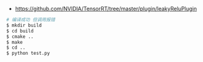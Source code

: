 - https://github.com/NVIDIA/TensorRT/tree/master/plugin/leakyReluPlugin

```py
# 编译成功 但调用报错
$ mkdir build
$ cd build
$ cmake ..
$ make
$ cd ..
$ python test.py
```